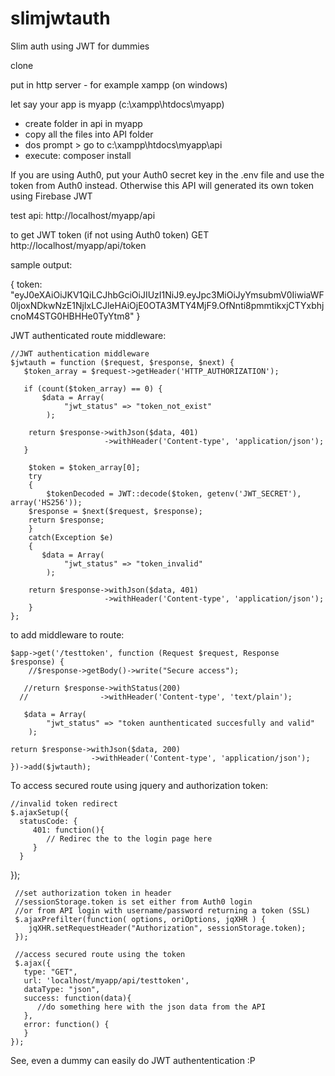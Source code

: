 # slimjwtauth
Slim auth using JWT for dummies

clone

put in http server - for example xampp (on windows)

let say your app is myapp (c:\xampp\htdocs\myapp)
- create folder in api in myapp
- copy all the files into API folder
- dos prompt > go to c:\xampp\htdocs\myapp\api
- execute: composer install

If you are using Auth0, put your Auth0 secret key in the .env file and use the token from Auth0 instead. Otherwise this API will generated its own token using Firebase JWT

test api:
http://localhost/myapp/api

to get JWT token (if not using Auth0 token)
GET http://localhost/myapp/api/token 

sample output:

{
token: "eyJ0eXAiOiJKV1QiLCJhbGciOiJIUzI1NiJ9.eyJpc3MiOiJyYmsubmV0IiwiaWF0IjoxNDkwNzE1NjIxLCJleHAiOjE0OTA3MTY4MjF9.OfNnti8pmmtikxjCTYxbhjcnoM4STG0HBHHe0TyYtm8"
}

JWT authenticated route middleware:

	//JWT authentication middleware
	$jwtauth = function ($request, $response, $next) {
	   $token_array = $request->getHeader('HTTP_AUTHORIZATION');

	   if (count($token_array) == 0) {
		   $data = Array(
				"jwt_status" => "token_not_exist"
			);	

	   	return $response->withJson($data, 401)
                         ->withHeader('Content-type', 'application/json');  				   	
	   }

		$token = $token_array[0];
    	try
    	{
    		$tokenDecoded = JWT::decode($token, getenv('JWT_SECRET'), array('HS256'));
	   	$response = $next($request, $response);
	   	return $response;    		
		}
		catch(Exception $e)
		{
		   $data = Array(
				"jwt_status" => "token_invalid"
			);	

	   	return $response->withJson($data, 401)
                         ->withHeader('Content-type', 'application/json');
		}		
	};


 to add middleware to route:
 
 	$app->get('/testtoken', function (Request $request, Response $response) {	
		//$response->getBody()->write("Secure access");

	   //return $response->withStatus(200)
      //                ->withHeader('Content-type', 'text/plain');

	   $data = Array(
			"jwt_status" => "token aunthenticated succesfully and valid"
		);	

   	return $response->withJson($data, 200)
                      ->withHeader('Content-type', 'application/json');      
	})->add($jwtauth);

To access secured route using jquery and authorization token:

    //invalid token redirect
    $.ajaxSetup({
      statusCode: {
         401: function(){
            // Redirec the to the login page here            
         }
      }
   });
  
     //set authorization token in header
     //sessionStorage.token is set either from Auth0 login
     //or from API login with username/password returning a token (SSL)
     $.ajaxPrefilter(function( options, oriOptions, jqXHR ) {
        jqXHR.setRequestHeader("Authorization", sessionStorage.token);
     }); 
   
     //access secured route using the token	
     $.ajax({
       type: "GET",
       url: 'localhost/myapp/api/testtoken',
       dataType: "json",
       success: function(data){
          //do something here with the json data from the API
       },
       error: function() {
       }
    });
   
   See, even a dummy can easily do JWT authententication :P
